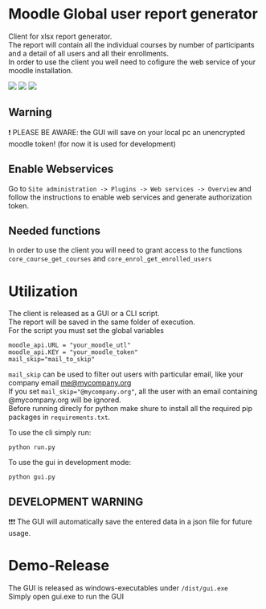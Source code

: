 # Moodle Global user report generator
Client for xlsx report generator.  
The report will contain all the individual courses by number of participants and a detail of all users and all their enrollments.  
In order to use the client you well need to cofigure the web service of your moodle installation.  

![](https://img.shields.io/github/stars/nicholas0g/moodle-report-generator.svg) ![](https://img.shields.io/github/forks/nicholas0g/moodle-report-generator.svg) ![](https://img.shields.io/github/tag/nicholas0g/moodle-report-generator.svg)  
## Warning
:exclamation: PLEASE BE AWARE: the GUI will save on your local pc an unencrypted moodle token! (for now it is used for development)
## Enable Webservices
Go to `Site administration -> Plugins -> Web services -> Overview` and follow the instructions to enable web services and generate authorization token. 
## Needed functions
In order to use the client you will need to grant access to the functions `core_course_get_courses` and `core_enrol_get_enrolled_users`

# Utilization
The client is released as a GUI or a CLI script.  
The report will be saved in the same folder of execution.  
For the script you must set the global variables  
```
moodle_api.URL = "your_moodle_utl"
moodle_api.KEY = "your_moodle_token"
mail_skip="mail_to_skip"
```
`mail_skip` can be used to filter out users with particular email, like your company email me@mycompany.org  
If you set `mail_skip="@mycompany.org"`, all the user with an email containing @mycompany.org will be ignored.  
Before running direcly for python make shure to install all the required pip packages in `requirements.txt`.  

To use the cli simply run: 
```
python run.py
```
To use the gui in development mode:
```
python gui.py
```
## DEVELOPMENT WARNING
:exclamation::exclamation::exclamation: The GUI will automatically save the entered data in a json file for future usage.
# Demo-Release
The GUI is released as windows-executables under `/dist/gui.exe`  
Simply open gui.exe to run the GUI  

